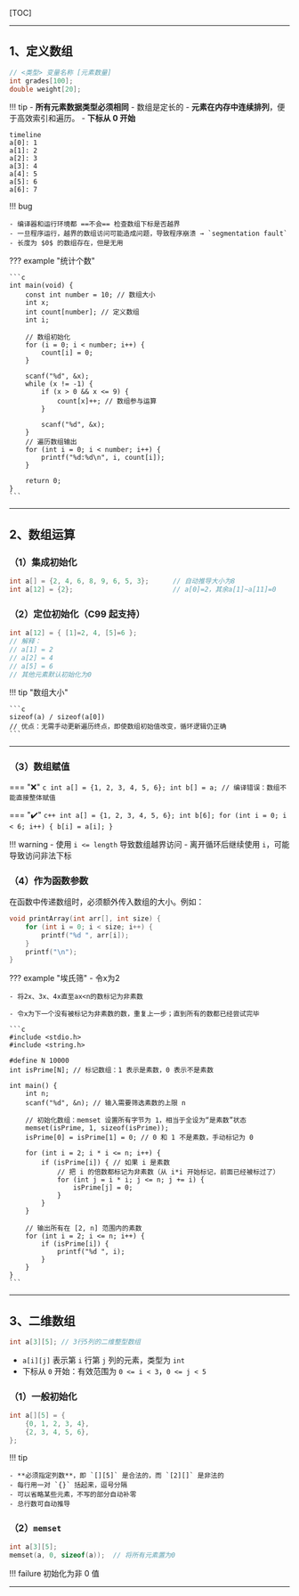 [TOC]

---


## 1、定义数组

```c
// <类型> 变量名称 [元素数量]
int grades[100];
double weight[20];
```

!!! tip
    - **所有元素数据类型必须相同**
    - 数组是定长的
    - **元素在内存中连续排列**，便于高效索引和遍历。
    - **下标从 0 开始**

```mermaid
timeline
a[0]: 1
a[1]: 2
a[2]: 3
a[3]: 4
a[4]: 5
a[5]: 6
a[6]: 7

```

!!! bug

    - 编译器和运行环境都 ==不会== 检查数组下标是否越界
    - 一旦程序运行，越界的数组访问可能造成问题，导致程序崩溃 → `segmentation fault`
    - 长度为 $0$ 的数组存在，但是无用



??? example "统计个数"

    ```c
    int main(void) {
        const int number = 10; // 数组大小
        int x;
        int count[number]; // 定义数组
        int i;
    
        // 数组初始化
        for (i = 0; i < number; i++) {
            count[i] = 0;
        }
    
        scanf("%d", &x);
        while (x != -1) {
            if (x > 0 && x <= 9) {
                count[x]++; // 数组参与运算
            }
    
            scanf("%d", &x);
        }
        // 遍历数组输出
        for (int i = 0; i < number; i++) {
            printf("%d:%d\n", i, count[i]);
        }
    
        return 0;
    }
    ```

---

## 2、数组运算

### （1）集成初始化

```c
int a[] = {2, 4, 6, 8, 9, 6, 5, 3};      // 自动推导大小为8
int a[12] = {2};                         // a[0]=2，其余a[1]~a[11]=0
```

### （2）定位初始化（C99 起支持）

```c
int a[12] = { [1]=2, 4, [5]=6 };
// 解释：
// a[1] = 2
// a[2] = 4
// a[5] = 6
// 其他元素默认初始化为0
```

!!! tip "数组大小"

    ```c
    sizeof(a) / sizeof(a[0])
    // 优点：无需手动更新遍历终点，即使数组初始值改变，循环逻辑仍正确
    ```

------

### （3）数组赋值

=== "❌"
    ```c
    int a[] = {1, 2, 3, 4, 5, 6};
    int b[] = a; // 编译错误：数组不能直接整体赋值
    ```

=== "✔️"
    ```c++
    int a[] = {1, 2, 3, 4, 5, 6};
    int b[6];
    for (int i = 0; i < 6; i++) {
        b[i] = a[i];
    }
    ```

!!! warning
    - 使用 `i <= length` 导致数组越界访问
	- 离开循环后继续使用 `i`，可能导致访问非法下标

### （4）作为函数参数

在函数中传递数组时，必须额外传入数组的大小。例如：

```c
void printArray(int arr[], int size) {
    for (int i = 0; i < size; i++) {
        printf("%d ", arr[i]);
    }
    printf("\n");
}
```

??? example "埃氏筛"
    - 令x为2
    
    - 将2x、3x、4x直至ax<n的数标记为非素数
    
    - 令x为下一个没有被标记为非素数的数，重复上一步；直到所有的数都已经尝试完毕
    
    ```c
    #include <stdio.h>
    #include <string.h>
    
    #define N 10000
    int isPrime[N]; // 标记数组：1 表示是素数，0 表示不是素数
    
    int main() {
        int n;
        scanf("%d", &n); // 输入需要筛选素数的上限 n
    
        // 初始化数组：memset 设置所有字节为 1，相当于全设为“是素数”状态
        memset(isPrime, 1, sizeof(isPrime));
        isPrime[0] = isPrime[1] = 0; // 0 和 1 不是素数，手动标记为 0
    
        for (int i = 2; i * i <= n; i++) {
            if (isPrime[i]) { // 如果 i 是素数
                // 把 i 的倍数都标记为非素数（从 i*i 开始标记，前面已经被标过了）
                for (int j = i * i; j <= n; j += i) {
                    isPrime[j] = 0;
                }
            }
        }
    
        // 输出所有在 [2, n] 范围内的素数
        for (int i = 2; i <= n; i++) {
            if (isPrime[i]) {
                printf("%d ", i);
            }
        }
    }
    ```

---

## 3、二维数组

```c
int a[3][5]; // 3行5列的二维整型数组
```

- `a[i][j]` 表示第 `i` 行第 `j` 列的元素，类型为 `int`
- 下标从 `0` 开始：有效范围为 `0 <= i < 3`，`0 <= j < 5`

### （1）一般初始化

```c
int a[][5] = {
    {0, 1, 2, 3, 4},
    {2, 3, 4, 5, 6},
};
```

!!! tip

    - **必须指定列数**，即 `[][5]` 是合法的，而 `[2][]` 是非法的
    - 每行用一对 `{}` 括起来，逗号分隔
    - 可以省略某些元素，不写的部分自动补零
    - 总行数可自动推导

### （2）`memset`

```c
int a[3][5];
memset(a, 0, sizeof(a));  // 将所有元素置为0
```

!!! failure
	初始化为非 0 值

---

